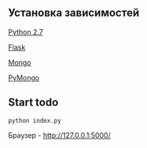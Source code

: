 ## Установка зависимостей

[Python 2.7](https://www.python.org/download/releases/2.7/)

[Flask](http://flask.pocoo.org/)

[Mongo](https://docs.mongodb.com/v3.0/administration/install-on-linux/)

[PyMongo](https://docs.mongodb.com/getting-started/python/client/)

## Start todo
```
python index.py
```

Браузер - http://127.0.0.1:5000/
